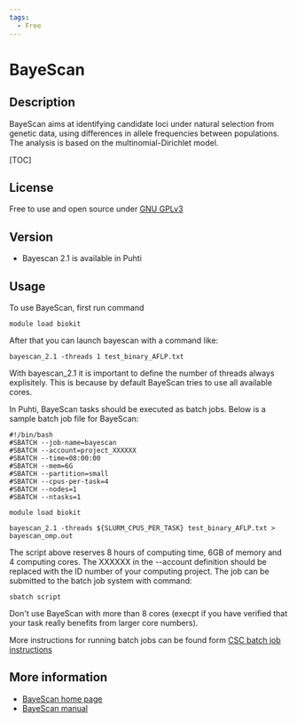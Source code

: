 ```yaml
---
tags:
  - Free
---
```


# BayeScan

## Description

BayeScan aims at identifying candidate loci under natural selection from genetic data, using differences in allele frequencies 
between populations. The analysis is based on the multinomial-Dirichlet model. 

[TOC]

## License

Free to use and open source under [GNU GPLv3](https://www.gnu.org/licenses/gpl-3.0.html)

## Version

*   Bayescan 2.1 is available in Puhti

## Usage

To use BayeScan, first run command
```text
module load biokit
```
After that you can launch bayescan with a command like:
```text
bayescan_2.1 -threads 1 test_binary_AFLP.txt 
```

With bayescan_2.1 it is important to define the number of threads
always explisitely. This is because by default BayeScan tries
to use all available cores.

In Puhti, BayeScan tasks should be executed as batch jobs.
Below is a sample batch job file for BayeScan:

```text
#!/bin/bash
#SBATCH --job-name=bayescan
#SBATCH --account=project_XXXXXX
#SBATCH --time=08:00:00
#SBATCH --mem=6G
#SBATCH --partition=small
#SBATCH --cpus-per-task=4
#SBATCH --nodes=1
#SBATCH --ntasks=1

module load biokit

bayescan_2.1 -threads ${SLURM_CPUS_PER_TASK} test_binary_AFLP.txt > bayescan_omp.out
```


The script above reserves 8 hours of computing time, 6GB of memory and 4 computing cores. The XXXXXX in the --account definition
should be replaced with the ID number of your computing project. The job can be submitted to the batch job system with command:
```text
sbatch script
```
Don't use BayeScan with more than 8 cores (execpt if you have verified that your task really benefits from larger core numbers).

More instructions for running batch jobs can be found form [CSC batch job instructions](../computing/running/getting-started.md)

## More information

*   [BayeScan home page](http://cmpg.unibe.ch/software/BayeScan/index.html)
*   [BayeScan manual](http://cmpg.unibe.ch/software/BayeScan/files/BayeScan2.1_manual.pdf)
